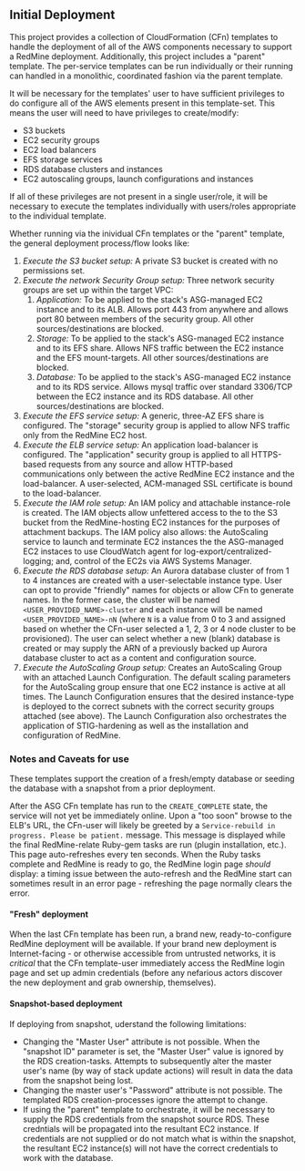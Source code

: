 ## Initial Deployment

This project provides a collection of CloudFormation (CFn) templates to handle the deployment of all of the AWS components necessary to support a RedMine deployment. Additionally, this project includes a "parent" template. The per-service templates can be run individually or their running can handled in a monolithic, coordinated fashion via the parent template. 

It will be necessary for the templates' user to have sufficient privileges to do configure all of the AWS elements present in this template-set. This means the user will need to have privileges to create/modify:

* S3 buckets
* EC2 security groups
* EC2 load balancers
* EFS storage services
* RDS database clusters and instances
* EC2 autoscaling groups, launch configurations and instances

If all of these privileges are not present in a single user/role, it will be necessary to execute the templates individually with users/roles appropriate to the individual template.

Whether running via the inividual CFn templates or the "parent" template, the general deployment process/flow looks like:

1. _Execute the S3 bucket setup:_ A private S3 bucket is created with no permissions set.
1. _Execute the network Security Group setup:_ Three network security groups are set up within the target VPC:
    1. _Application:_ To be applied to the stack's ASG-managed EC2 instance and to its ALB. Allows port 443 from anywhere and allows port 80 between members of the security group. All other sources/destinations are blocked.
    1. _Storage:_ To be applied to the stack's ASG-managed EC2 instance and to its EFS share. Allows NFS traffic between the EC2 instance and the EFS mount-targets. All other sources/destinations are blocked.
    1. _Database:_ To be applied to the stack's ASG-managed EC2 instance and to its RDS service. Allows mysql traffic over standard 3306/TCP between the EC2 instance and its RDS database. All other sources/destinations are blocked.
1. _Execute the EFS service setup:_ A generic, three-AZ EFS share is configured. The "storage" security group is applied to allow NFS traffic only from the RedMine EC2 host.
1. _Execute the ELB service setup:_ An application load-balancer is configured. The "application" security group is applied to all HTTPS-based requests from any source and allow HTTP-based communications only between the active RedMine EC2 instance and the load-balancer. A user-selected, ACM-managed SSL certificate is bound to the load-balancer.
1. _Execute the IAM role setup:_ An IAM policy and attachable instance-role is created. The IAM objects allow unfettered access to the to the S3 bucket from the RedMine-hosting EC2 instances for the purposes of attachment backups. The IAM policy also allows: the AutoScaling service to launch and terminate EC2 instances the the ASG-managed EC2 instaces to use CloudWatch agent for log-export/centralized-logging; and, control of the EC2s via AWS Systems Manager.
1. _Execute the RDS database setup:_ An Aurora database cluster of from 1 to 4 instances are created with a user-selectable instance type. User can opt to provide "friendly" names for objects or allow CFn to generate names. In the former case, the cluster will be named `<USER_PROVIDED_NAME>-cluster` and each instance will be named `<USER_PROVIDED_NAME>-nN` (where `N` is a value from 0 to 3 and assigned based on whether the CFn-user selected a 1, 2, 3 or 4 node cluster to be provisioned). The user can select whether a new (blank) database is created or may supply the ARN of a previously backed up Aurora database cluster to act as a content and configuration source.
1. _Execute the AutoScaling Group setup:_ Creates an AutoScaling Group with an attached Launch Configuration. The default scaling parameters for the AutoScaling group ensure that one EC2 instance is active at all times. The Launch Configuration ensures that the desired instance-type is deployed to the correct subnets with the correct security groups attached (see above). The Launch Configuration also orchestrates the application of STIG-hardening as well as the installation and configuration of RedMine.

### Notes and Caveats for use

These templates support the creation of a fresh/empty database or seeding the database with a snapshot from a prior deployment.

After the ASG CFn template has run to the `CREATE_COMPLETE` state, the service will not yet be immediately online. Upon a "too soon" browse to the ELB's URL, the CFn-user will likely be greeted by a `Service-rebuild in progress. Please be patient.` message. This message is displayed while the final RedMine-relate Ruby-gem tasks are run (plugin installation, etc.). This page auto-refreshes every ten seconds. When the Ruby tasks complete and RedMine is ready to go, the RedMine login page _should_ display: a timing issue between the auto-refresh and the RedMine start can sometimes result in an error page - refreshing the page normally clears the error.

#### "Fresh" deployment

When the last CFn template has been run, a brand new, ready-to-configure RedMine deployment will be available. If your brand new deployment is Internet-facing - or otherwise accessible from untrusted networks, it is _critical_ that the CFn template-user immediately access the RedMine login page and set up admin credentials (before any nefarious actors discover the new deployment and grab ownership, themselves).

#### Snapshot-based deployment

If deploying from snapshot, uderstand the following limitations:

* Changing the "Master User" attribute is not possible. When the "snapshot ID" parameter is set, the "Master User" value is ignored by the RDS creation-tasks. Attempts to subsequently alter the master user's name (by way of stack update actions) will result in data the data from the snapshot being lost.
* Changing the master user's "Password" attribute is not possible. The templated RDS creation-processes ignore the attempt to change.
* If using the "parent" template to orchestrate, it will be necessary to supply the RDS credentials from the snapshot source RDS. These credntials will be propagated into the resultant EC2 instance. If credentials are not supplied or do not match what is within the snapshot, the resultant EC2 instance(s) will not have the correct credentials to work with the database.
